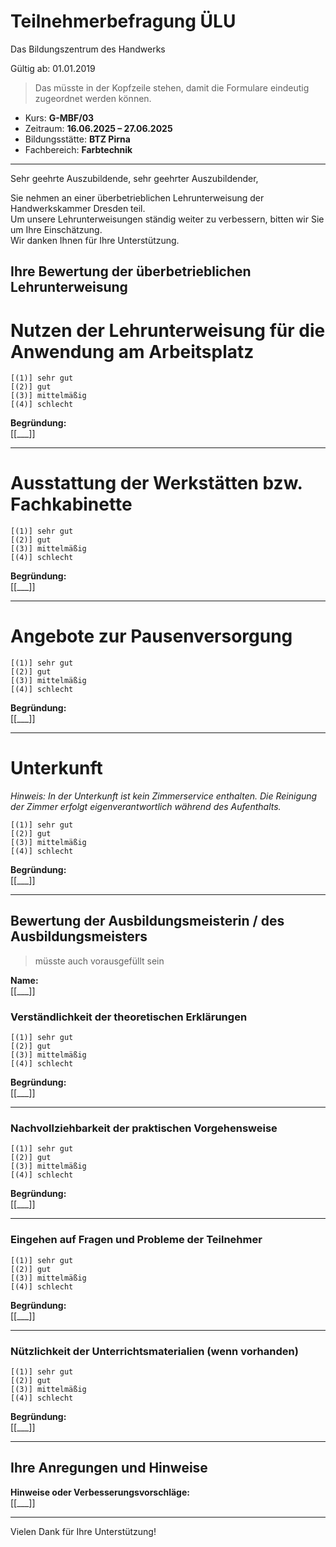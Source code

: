 <!--

author: Volker Göhler

email:  volker.goehler@informatik.tu-freiberg.de

version: 0.0.1

language: de

narrator: Deutsch Female

edit: true
date: 2025-07-28
icon: https://raw.githubusercontent.com/Ifi-DiAgnostiK-Project/LiaScript-Courses/refs/heads/main/img/Logo_234px.png
logo: https://upload.wikimedia.org/wikipedia/commons/d/d7/Questionnaire-checklist-completed.png

attribute: title image https://pixabay.com/users/472301-472301/, CC0, via Wikimedia Commons

comment:  Teilnehmerbefragung  für ÜLU Kurse

import: https://raw.githubusercontent.com/Ifi-DiAgnostiK-Project/LiaScript_DragAndDrop_Template/refs/heads/main/README.md
import: https://raw.githubusercontent.com/Ifi-DiAgnostiK-Project/Piktogramme/refs/heads/main/makros.md
import: https://raw.githubusercontent.com/Ifi-DiAgnostiK-Project/LiaScript_ImageQuiz/refs/heads/main/README.md

title: Teilnehmerbefragung ÜLU

tags:
    - Umfrage
    - Teilnehmerbefragung
    - Maler

@style
.flex-container {
    display: flex;[](https://liascript.github.io/LiveEditor/liascript/index.html?#5)
    flex-wrap: wrap; /* Allows the items to wrap as needed */
    align-items: stretch;
    gap: 20px; /* Adds both horizontal and vertical spacing between items */
}

.flex-child { 
    flex: 1;
    margin-right: 20px; /* Adds space between the columns */
}

@media (max-width: 600px) {
    .flex-child {
        flex: 100%; /* Makes the child divs take up the full width on slim devices */
        margin-right: 0; /* Removes the right margin */
    }
}

.image_matrix img {
    padding: 3px;
    margin: 5px;
    width: 100px;
    border: 1px black solid;
    display:inline-block;
}

@end

-->

# Teilnehmerbefragung ÜLU

Das Bildungszentrum des Handwerks  

Gültig ab: 01.01.2019

> Das müsste in der Kopfzeile stehen, damit die Formulare eindeutig zugeordnet werden können.

- Kurs: **G-MBF/03**  
- Zeitraum: **16.06.2025 – 27.06.2025**  
- Bildungsstätte: **BTZ Pirna**  
- Fachbereich: **Farbtechnik**

---

Sehr geehrte Auszubildende, sehr geehrter Auszubildender,

Sie nehmen an einer überbetrieblichen Lehrunterweisung der Handwerkskammer Dresden teil.  
Um unsere Lehrunterweisungen ständig weiter zu verbessern, bitten wir Sie um Ihre Einschätzung.  
Wir danken Ihnen für Ihre Unterstützung.

## Ihre Bewertung der überbetrieblichen Lehrunterweisung

Nutzen der Lehrunterweisung für die Anwendung am Arbeitsplatz
===

    [(1)] sehr gut
    [(2)] gut
    [(3)] mittelmäßig
    [(4)] schlecht

**Begründung:**  
[[___]]

---

Ausstattung der Werkstätten bzw. Fachkabinette
===

    [(1)] sehr gut
    [(2)] gut
    [(3)] mittelmäßig
    [(4)] schlecht

**Begründung:**  
[[___]]

---

Angebote zur Pausenversorgung
===

    [(1)] sehr gut
    [(2)] gut
    [(3)] mittelmäßig
    [(4)] schlecht

**Begründung:**  
[[___]]

---

Unterkunft  
===

_Hinweis: In der Unterkunft ist kein Zimmerservice enthalten. Die Reinigung der Zimmer erfolgt eigenverantwortlich während des Aufenthalts._

    [(1)] sehr gut
    [(2)] gut
    [(3)] mittelmäßig
    [(4)] schlecht

**Begründung:**  
[[___]]

---

## Bewertung der Ausbildungsmeisterin / des Ausbildungsmeisters

> müsste auch vorausgefüllt sein

**Name:**  
[[___]]

### Verständlichkeit der theoretischen Erklärungen

    [(1)] sehr gut
    [(2)] gut
    [(3)] mittelmäßig
    [(4)] schlecht

**Begründung:**  
[[___]]

---

### Nachvollziehbarkeit der praktischen Vorgehensweise

    [(1)] sehr gut
    [(2)] gut
    [(3)] mittelmäßig
    [(4)] schlecht

**Begründung:**  
[[___]]

---

### Eingehen auf Fragen und Probleme der Teilnehmer

    [(1)] sehr gut
    [(2)] gut
    [(3)] mittelmäßig
    [(4)] schlecht

**Begründung:**  
[[___]]

---

### Nützlichkeit der Unterrichtsmaterialien (wenn vorhanden)

    [(1)] sehr gut
    [(2)] gut
    [(3)] mittelmäßig
    [(4)] schlecht

**Begründung:**  
[[___]]

---

## Ihre Anregungen und Hinweise

**Hinweise oder Verbesserungsvorschläge:**  
[[___]]

---
Vielen Dank für Ihre Unterstützung!

